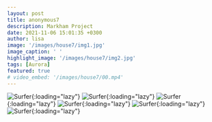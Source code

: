 ```yaml
---
layout: post
title: anonymous7
description: Markham Project
date: 2021-11-06 15:01:35 +0300
author: lisa
image: '/images/house7/img1.jpg'
image_caption: ' '
highlight_image: '/images/house7/img2.jpg'
tags: [Aurora]
featured: true
# video_embed: '/images/house7/00.mp4'
---
```


![Surfer]({{site.baseurl}}/images/house7/img3.jpg){:loading="lazy"}
![Surfer]({{site.baseurl}}/images/house7/img4.jpg){:loading="lazy"}
![Surfer]({{site.baseurl}}/images/house7/img5.jpg){:loading="lazy"}
![Surfer]({{site.baseurl}}/images/house7/img6.jpg){:loading="lazy"}
![Surfer]({{site.baseurl}}/images/house7/img7.jpg){:loading="lazy"}
![Surfer]({{site.baseurl}}/images/house7/img8.jpg){:loading="lazy"}